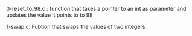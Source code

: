 0-reset_to_98.c : function that takes a pointer to an int as parameter and updates the value it points to to 98

1-swap.c: Fubtion that swaps the values of two integers.
